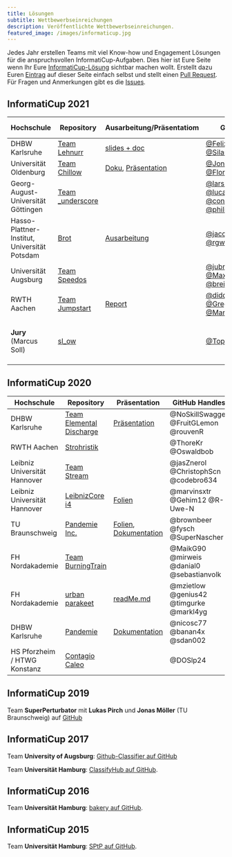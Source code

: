 ```yaml
---
title: Lösungen
subtitle: Wettbewerbseinreichungen
description: Veröffentlichte Wettbewerbseinreichungen.
featured_image: /images/informaticup.jpg
---
```


Jedes Jahr erstellen Teams mit viel Know-how und Engagement Lösungen für die anspruchsvollen InformatiCup-Aufgaben. Dies hier ist Eure Seite wenn Ihr Eure [InformatiCup-Lösung](/challenges/) sichtbar machen wollt. Erstellt dazu Euren [Eintrag](https://guides.github.com/features/mastering-markdown/) auf dieser Seite einfach selbst und stellt einen [Pull Request](https://help.github.com/en/github/collaborating-with-issues-and-pull-requests/about-pull-requests). Für Fragen und Anmerkungen gibt es die [Issues](https://github.com/informatiCup/informaticup.github.io/issues).

## InformatiCup 2021 ##

| Hochschule                                   | Repository                                                                       | Ausarbeitung/Präsentatiom                                                                                                                                                                                                                                                                         | GitHub handles                                                                                                                                                                                                                      | Further remarks                                                         |
|----------------------------------------------|----------------------------------------------------------------------------------|---------------------------------------------------------------------------------------------------------------------------------------------------------------------------------------------------------------------------------------------------------------------------------------------------|-------------------------------------------------------------------------------------------------------------------------------------------------------------------------------------------------------------------------------------|-------------------------------------------------------------------------|
| DHBW Karlsruhe                               | [Team Lehnurr](https://github.com/Lehnurr/spe-ed-solver)                         |[slides + doc](https://github.com/Lehnurr/spe-ed-solver/tree/main/elaboration)                                                                                                                                                                                                                     | [@Felixleh](https://github.com/Felixleh), [@SilasDerProfi](https://github.com/SilasDerProfi)                                                                                                                                        | [video](https://www.youtube.com/watch?v=eM_VyB2O4Fo&t=4484s)            |
| Universität Oldenburg                        | [Team Chillow](https://github.com/jonashellmann/informaticup21-team-chillow)     |[Doku](https://github.com/jonashellmann/informaticup21-team-chillow/blob/main/Dokumentation%20Team%20Chillow%20Universitaet%20Oldenburg.pdf), [Präsentation](https://github.com/jonashellmann/informaticup21-team-chillow/blob/main/Praesentation%20Team%20Chillow%20Universitaet%20Oldenburg.pdf) | [@JonasHellmann](https://github.com/jonashellmann), [@Florian3007](https://github.com/Florian3007)                                                                                                                                  |                                                                         |
| Georg-August-Universität Göttingen           | [Team _underscore](https://spe_ed.pages.gwdg.de/)                                |                                                                                                                                                                                                                                                                                                   | [@larskaesberg](https://gitlab.gwdg.de/l.kaesberg), [@lucafrancis](https://gitlab.gwdg.de/lucajoshua.francis), [@constantindarlinghaus](https://gitlab.gwdg.de/c.dalinghaus), [@philippengel](https://gitlab.gwdg.de/philipp.engel) |                                                                         |
| Hasso-Plattner-Institut, Universität Potsdam | [Brot](https://github.com/TeamBrot/client/)                                      |[Ausarbeitung](https://github.com/TeamBrot/paper/blob/main/ausarbeitung.pdf)                                                                                                                                                                                                                       | [@jacob271](https://github.com/jacob271), [@Sohn123](https://github.com/Sohn123), [@rgwohlbold](https://github.com/rgwohlbold), [@lill28](https://github.com/lill28)                                                                | Gewinner des GitHub Sonderpreises :tada:                                |
| Universität Augsburg                         | [Team Speedos](https://github.com/jubra97/speedos)                               |                                                                                                                                                                                                                                                                                                   | [@jubra97](https://github.com/jubra97), [@luk-ha](https://github.com/luk-ha), [@MaxDemmler](https://github.com/MaxDemmler), [@breinlni](https://github.com/breinlni)                                                                |                                                                         |
| RWTH Aachen                                  | [Team Jumpstart](https://github.com/TeamJumpstart/InformatiCup2021)              |[Report](https://github.com/TeamJumpstart/InformatiCup2021/releases/download/v1.0.0-submission/Informaticup2021.Theoretische.Ausarbeitung.pdf)                                                                                                                                                     | [@diddiz](https://github.com/DiddiZ), [@GregorKobsik](https://github.com/GregorKobsik), [@ManuelPozor](https://github.com/ManuelPozor)                                                                                              | [Website](https://teamjumpstart.github.io/InformatiCup2021/)            |
| **Jury** (Marcus Soll)                       | [sl_ow](https://github.com/Top-Ranger/sl_ow)                                     |                                                                                                                                                                                                                                                                                                   | [@Top-Ranger](https://github.com/Top-Ranger/)                                                                                                                                                                                       | Dies ist eine Lösung der Jury, die nicht bewertet wurde.                |


## InformatiCup 2020 ##

| Hochschule                   | Repository                                                                   | Präsentation                                                                                                                                                                       | GitHub Handles                            |
|------------------------------|------------------------------------------------------------------------------|------------------------------------------------------------------------------------------------------------------------------------------------------------------------------------|-------------------------------------------|
| DHBW Karlsruhe               | [Team Elemental Discharge](https://github.com/FruitGLemon/InformatiCup-2020) | [Präsentation](https://github.com/FruitGLemon/InformatiCup-2020/blob/master/IC2020%20Final%20Presentation_Team_Elemental_Discharge.pptx)                                           | @NoSkillSwagger @FruitGLemon @rouvenR     |
| RWTH Aachen                  | [Strohristik](https://github.com/couch-consulting/ic20_heilung)              |                                                                                                                                                                                    | @ThoreKr @Oswaldbob                       |
| Leibniz Universität Hannover | [Team Stream](https://github.com/jasZnerol/InformatiCup2020)                 |                                                                                                                                                                                    | @jasZnerol @ChristophScn @codebro634      |
| Leibniz Universität Hannover | [LeibnizCore i4](https://github.com/marvinsxtr/informaticup-2020-pandemie)   | [Folien](https://drive.google.com/file/d/1uAJi7MHMPAULYvKBf9qF5RkOmEW6ZFbq/view?usp=sharing)                                                                                       | @marvinsxtr @Gehim12 @R-Uwe-N             |
| TU Braunschweig              | [Pandemie Inc.](https://github.com/SuperNascher/Pandemie-Inc)                | [Folien](https://github.com/SuperNascher/Pandemie-Inc/blob/master/Presentation.pptx),  [Dokumentation](https://github.com/SuperNascher/Pandemie-Inc/blob/master/Documentation.pdf) | @brownbeer @fysch @SuperNascher           |
| FH Nordakademie              | [Team BurningTrain](https://github.com/sebastianvolk/informatiCup2020)       |                                                                                                                                                                                    | @MaikG90 @mirweis @danial0 @sebastianvolk |
| FH Nordakademie              | [urban parakeet](https://github.com/MarkL4YG/informaticup-2020)              | [readMe.md](https://github.com/MarkL4YG/informaticup-2020/blob/master/readMe.md)                                                                                                   | @mzietlow @genius42 @timgurke @markl4yg   |
| DHBW Karlsruhe               | [Pandemie](https://github.com/nicosc77/pandemie)                             | [Dokumentation](https://github.com/nicosc77/pandemie/blob/master/Dokumentation.pdf)                                                                                                | @nicosc77 @banan4x @sdan002               |
| HS Pforzheim / HTWG Konstanz | [Contagio Caleo](https://github.com/DOSlp24/Pandemie)                        |                                                                                                                                                                                    | @DOSlp24                                  |

## InformatiCup 2019 ##

Team **SuperPerturbator** mit **Lukas Pirch** und **Jonas Möller** (TU Braunschweig) auf [GitHub](https://github.com/LPirch/informaticup2019)

## InformatiCup 2017 ##

Team **University of Augsburg**: [Github-Classifier auf GitHub](https://github.com/Ichaelus/Github-Classifier)

Team **Universität Hamburg**: [ClassifyHub auf GitHub](https://github.com/Top-Ranger/ClassifyHub).

## InformatiCup 2016 ##

Team **Universität Hamburg**: [bakery auf GitHub](https://github.com/Top-Ranger/bakery).

## InformatiCup 2015 ##

Team **Universität Hamburg**: [SPtP auf GitHub](https://github.com/Top-Ranger/SPtP).
